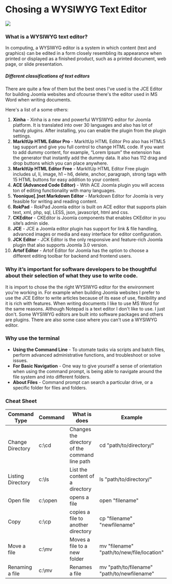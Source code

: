 # Chosing a WYSIWYG Text Editor

![](https://i.pinimg.com/originals/dc/9d/65/dc9d651e868dd8ac2f8dcf902ea264b1.png)

### What is a WYSIWYG text editor?
In computing, a WYSIWYG editor is a system in which content (text and graphics) can be edited in a form closely resembling its appearance when printed or displayed as a finished product, such as a printed document, web page, or slide presentation. 

##### Different classifications of text editors
There are quite a few of them but the best ones I've used is the JCE Editor for building Joomla websites and ofcourse there's the editor used in MS Word when writing documents.

Here's a list of a some others:

1. **Xinha** - Xinha is a new and powerful WYSIWYG editor for Joomla platform. It is translated into over 30 languages and also has lot of handy plugins. After installing, you can enable the plugin from the plugin settings.
1. **MarkItUp HTML Editor Pro** - MarkItUp HTML Editor Pro also has HTML5 tag support and give you full control to change HTML code. If you want to add dummy content, for example, “Lorem Ipsum” the extension has the generator that instantly add the dummy data. It also has 112 drag and drop buttons which you can place anywhere.
1. **MarkItUp HTML Editor Free** - MarkItUp HTML Editor Free plugin includes ul, li, image, h1 – h6, delete, anchor, paragraph, strong tags with 15 HTML buttons for easy addition to your content.
1. **ACE (Advanced Code Editor)** - Wtih ACE Joomla plugin you will access ton of editing functionality with many languages. 
1. **Yoonique[.]net Markdown Editor** - Markdown Editor for Joomla is very feasible for writing and reading content. 
1. **RokPad** - RokPad Joomla editor is built on ACE editor that supports plain text, xml, php, sql, LESS, json, javascript, html and css. 
1. **CKEditor** - CKEditor is Joomla components that enables CKEditor in you site’s admin side. 
1. **JCE** - JCE a Joomla editor plugin has support for link & file handling, advanced images or media and easy interface for editor configuration.
1. **JCK Editor** - JCK Editor is the only responsive and feature-rich Joomla plugin that also supports Joomla 3.0 version. 
1. **Artof Editor** - Artof Editor for Joomla has the option to choose a different editing toolbar for backend and frontend users.


### Why it’s important for software developers to be thoughtful about their selection of what they use to write code.
It is import to chose the the right WYSIWYG editor for the environment you're working in. For example when building Joomla websites I prefer to use the JCE Editor to write articles because of its ease of use, flexibility and it is rich with features. When writing documents I like to use MS Word for the same reasons. Although Notepad is a text editor I don't like to use. I just don't. Some WYSIWYG editors are built into software packages and others are plugins. There are also some case where you can't use a WYSIWYG editor. 
 
### Why use the terminal

- **Using the Command Line** - To utomate tasks via scripts and batch files, perform advanced administrative functions, and troubleshoot or solve issues.
- **For Basic Navigation** -  One way to give yourself a sense of orientation when using the command prompt, is being able to navigate around the file system and into different folders.
- **About Files** - Command prompt can search a particular drive, or a specific folder for files and folders.

### Cheat Sheet

 Command Type | Command | What is does | Example
 -------------|---------|-------------- |--------
Change Directory|c:\cd|Changes the directory of the command line path|cd "path/to/directory/" 
Listing Directory|c:\ls|List the content of a directory|ls "path/to/directory/"
Open file|c:\open|opens a file|open "filename"
Copy|c:\cp|copies a file to another directory|cp "filename" "newfilename"
Move a file|c:\mv|Moves a file to a new folder|mv "filename" "path/to/new/file/location" 
Renaming a file|c:\mv|Renames a file|mv "path/to/filename" "path/to/newfilename" 
